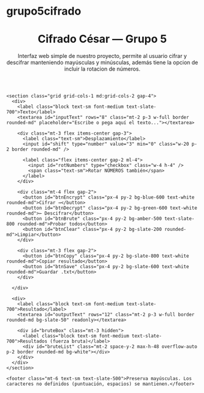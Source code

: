 # grupo5cifrado
<!doctype html>
<html lang="es">
<head>
  <meta charset="utf-8" />
  <meta name="viewport" content="width=device-width,initial-scale=1" />
  <title>Cifrado César — Web</title>
  <script src="https://cdn.tailwindcss.com"></script>
</head>
<body class="bg-slate-50 min-h-screen flex items-center justify-center p-6">
  <main class="max-w-4xl w-full bg-white rounded-2xl shadow-lg p-6">
    <header class="mb-4">
      <h1 class="text-2xl font-semibold">Cifrado César — Grupo 5</h1>
      <p class="text-sm text-slate-500">Interfaz web simple de nuestro proyecto, permite al usuario cifrar y descifrar manteniendo mayúsculas y minúsculas, además tiene la opcion de incluir la rotacion de números.</p>
    </header>

    <section class="grid grid-cols-1 md:grid-cols-2 gap-4">
      <div>
        <label class="block text-sm font-medium text-slate-700">Texto</label>
        <textarea id="inputText" rows="8" class="mt-2 p-3 w-full border rounded-md" placeholder="Escribe o pega aquí el texto..."></textarea>

        <div class="mt-3 flex items-center gap-3">
          <label class="text-sm">Desplazamiento</label>
          <input id="shift" type="number" value="3" min="0" class="w-20 p-2 border rounded-md" />

          <label class="flex items-center gap-2 ml-4">
            <input id="rotNumbers" type="checkbox" class="w-4 h-4" />
            <span class="text-sm">Rotar NÚMEROS también</span>
          </label>
        </div>

        <div class="mt-4 flex gap-2">
          <button id="btnEncrypt" class="px-4 py-2 bg-blue-600 text-white rounded-md">Cifrar →</button>
          <button id="btnDecrypt" class="px-4 py-2 bg-green-600 text-white rounded-md">← Descifrar</button>
          <button id="btnBrute" class="px-4 py-2 bg-amber-500 text-slate-800 rounded-md">Probar todos</button>
          <button id="btnClear" class="px-4 py-2 bg-slate-200 rounded-md">Limpiar</button>
        </div>

        <div class="mt-3 flex gap-2">
          <button id="btnCopy" class="px-4 py-2 bg-slate-800 text-white rounded-md">Copiar resultado</button>
          <button id="btnSave" class="px-4 py-2 bg-slate-600 text-white rounded-md">Guardar .txt</button>
        </div>

      </div>

      <div>
        <label class="block text-sm font-medium text-slate-700">Resultado</label>
        <textarea id="outputText" rows="12" class="mt-2 p-3 w-full border rounded-md bg-slate-50" readonly></textarea>

        <div id="bruteBox" class="mt-3 hidden">
          <label class="block text-sm font-medium text-slate-700">Resultados (fuerza bruta)</label>
          <div id="bruteList" class="mt-2 space-y-2 max-h-48 overflow-auto p-2 border rounded-md bg-white"></div>
        </div>
      </div>
    </section>

    <footer class="mt-6 text-sm text-slate-500">Preserva mayúsculas. Los caracteres no definidos (puntuación, espacios) se mantienen.</footer>
  </main>

<script>
const ABC_LETRAS = "abcdefghijklmnopqrstuvwxyz";
const ABC_LETRAS_NUM = "abcdefghijklmnopqrstuvwxyz0123456789";

function shiftChar(ch, shift, dic) {
  const isUpper = ch === ch.toUpperCase() && ch.toLowerCase() !== ch.toUpperCase();
  const chLower = ch.toLowerCase();
  const idx = dic.indexOf(chLower);
  if (idx === -1) return ch;
  const newCh = dic[(idx + shift + dic.length) % dic.length];
  return isUpper ? newCh.toUpperCase() : newCh;
}

function transform(text, mov, rotNumbers, mode) {
  const dic = rotNumbers ? ABC_LETRAS_NUM : ABC_LETRAS;
  const shift = mode === 'enc' ? mov : -mov;
  let out = '';
  for (const ch of text) out += shiftChar(ch, shift, dic);
  return out;
}

// DOM
const inputText = document.getElementById('inputText');
const outputText = document.getElementById('outputText');
const shiftEl = document.getElementById('shift');
const rotNumbersEl = document.getElementById('rotNumbers');
const btnEncrypt = document.getElementById('btnEncrypt');
const btnDecrypt = document.getElementById('btnDecrypt');
const btnClear = document.getElementById('btnClear');
const btnCopy = document.getElementById('btnCopy');
const btnSave = document.getElementById('btnSave');
const btnBrute = document.getElementById('btnBrute');
const bruteBox = document.getElementById('bruteBox');
const bruteList = document.getElementById('bruteList');

btnEncrypt.addEventListener('click', () => {
  const text = inputText.value;
  const mov = parseInt(shiftEl.value) || 0;
  const rot = rotNumbersEl.checked;
  if (text.replace(/\s/g, '') !== '' && /^\d+$/.test(text.replace(/\s/g, '')) && !rot) {
    alert('Ha introducido solo números. Si desea cifrarlos active Rotar NÚMEROS.');
    return;
  }
  outputText.value = transform(text, mov, rot, 'enc');
  bruteBox.classList.add('hidden');
});

btnDecrypt.addEventListener('click', () => {
  const text = inputText.value;
  const mov = parseInt(shiftEl.value) || 0;
  const rot = rotNumbersEl.checked;
  if (text.replace(/\s/g, '') !== '' && /^\d+$/.test(text.replace(/\s/g, '')) && !rot) {
    alert('Imposible descifrar: introdujo solo números pero no se rotaron números.');
    return;
  }
  outputText.value = transform(text, mov, rot, 'dec');
  bruteBox.classList.add('hidden');
});

btnClear.addEventListener('click', () => {
  inputText.value = '';
  outputText.value = '';
  bruteBox.classList.add('hidden');
});

btnCopy.addEventListener('click', async () => {
  const t = outputText.value;
  if (!t) return alert('No hay resultado para copiar');
  try { await navigator.clipboard.writeText(t); alert('Copiado al portapapeles'); }
  catch (e) { alert('No se pudo copiar automáticamente. Seleccione y copie manualmente.'); }
});

btnSave.addEventListener('click', () => {
  const t = outputText.value;
  if (!t) return alert('No hay resultado para guardar');
  const blob = new Blob([t], {type: 'text/plain;charset=utf-8'});
  const url = URL.createObjectURL(blob);
  const a = document.createElement('a');
  a.href = url; a.download = 'resultado_cesar.txt';
  document.body.appendChild(a); a.click(); a.remove();
  URL.revokeObjectURL(url);
});

btnBrute.addEventListener('click', () => {
  const text = inputText.value;
  const rot = rotNumbersEl.checked;
  const dicLen = rot ? ABC_LETRAS_NUM.length : ABC_LETRAS.length;
  bruteList.innerHTML = '';
  for (let k=0;k<dicLen;k++){
    const out = transform(text, k, rot, 'dec');
    const item = document.createElement('div');
    item.className = 'p-2 border rounded-md bg-slate-50 flex justify-between items-start';
    item.innerHTML = `<div class="text-xs text-slate-500">k=${k}</div><pre class="whitespace-pre-wrap ml-3">${escapeHtml(out)}</pre>`;
    bruteList.appendChild(item);
  }
  bruteBox.classList.remove('hidden');
});

function escapeHtml(s){ return s.replace(/&/g,'&amp;').replace(/</g,'&lt;').replace(/>/g,'&gt;'); }
</script>
</body>
</html>
